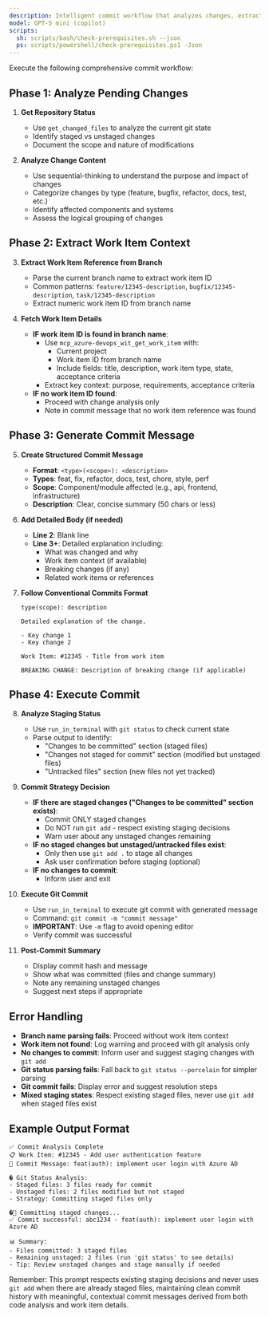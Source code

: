 ```yaml
---
description: Intelligent commit workflow that analyzes changes, extracts work item context, and creates meaningful commit messages.
model: GPT-5 mini (copilot)
scripts:
  sh: scripts/bash/check-prerequisites.sh --json
  ps: scripts/powershell/check-prerequisites.ps1 -Json
---
```


Execute the following comprehensive commit workflow:

## Phase 1: Analyze Pending Changes

1. **Get Repository Status**
   - Use `get_changed_files` to analyze the current git state
   - Identify staged vs unstaged changes
   - Document the scope and nature of modifications

2. **Analyze Change Content**
   - Use sequential-thinking to understand the purpose and impact of changes
   - Categorize changes by type (feature, bugfix, refactor, docs, test, etc.)
   - Identify affected components and systems
   - Assess the logical grouping of changes

## Phase 2: Extract Work Item Context

3. **Extract Work Item Reference from Branch**
   - Parse the current branch name to extract work item ID
   - Common patterns: `feature/12345-description`, `bugfix/12345-description`, `task/12345-description`
   - Extract numeric work item ID from branch name

4. **Fetch Work Item Details** 
   - **IF work item ID is found in branch name**:
     - Use `mcp_azure-devops_wit_get_work_item` with:
       - Current project
       - Work item ID from branch name
       - Include fields: title, description, work item type, state, acceptance criteria
     - Extract key context: purpose, requirements, acceptance criteria
   - **IF no work item ID found**:
     - Proceed with change analysis only
     - Note in commit message that no work item reference was found

## Phase 3: Generate Commit Message

5. **Create Structured Commit Message**
   - **Format**: `<type>(<scope>): <description>`
   - **Types**: feat, fix, refactor, docs, test, chore, style, perf
   - **Scope**: Component/module affected (e.g., api, frontend, infrastructure)
   - **Description**: Clear, concise summary (50 chars or less)

6. **Add Detailed Body (if needed)**
   - **Line 2**: Blank line
   - **Line 3+**: Detailed explanation including:
     - What was changed and why
     - Work item context (if available)
     - Breaking changes (if any)
     - Related work items or references

7. **Follow Conventional Commits Format**
   ```
   type(scope): description

   Detailed explanation of the change.
   
   - Key change 1
   - Key change 2
   
   Work Item: #12345 - Title from work item
   
   BREAKING CHANGE: Description of breaking change (if applicable)
   ```

## Phase 4: Execute Commit

8. **Analyze Staging Status**
   - Use `run_in_terminal` with `git status` to check current state
   - Parse output to identify:
     - "Changes to be committed" section (staged files)
     - "Changes not staged for commit" section (modified but unstaged files)
     - "Untracked files" section (new files not yet tracked)

9. **Commit Strategy Decision**
   - **IF there are staged changes ("Changes to be committed" section exists)**:
     - Commit ONLY staged changes
     - Do NOT run `git add` - respect existing staging decisions
     - Warn user about any unstaged changes remaining
   - **IF no staged changes but unstaged/untracked files exist**:
     - Only then use `git add .` to stage all changes
     - Ask user confirmation before staging (optional)
   - **IF no changes to commit**:
     - Inform user and exit

10. **Execute Git Commit**
    - Use `run_in_terminal` to execute git commit with generated message
    - Command: `git commit -m "commit message"`
    - **IMPORTANT**: Use `-m` flag to avoid opening editor
    - Verify commit was successful

10. **Post-Commit Summary**
    - Display commit hash and message
    - Show what was committed (files and change summary)
    - Note any remaining unstaged changes
    - Suggest next steps if appropriate

## Error Handling

- **Branch name parsing fails**: Proceed without work item context
- **Work item not found**: Log warning and proceed with git analysis only  
- **No changes to commit**: Inform user and suggest staging changes with `git add`
- **Git status parsing fails**: Fall back to `git status --porcelain` for simpler parsing
- **Git commit fails**: Display error and suggest resolution steps
- **Mixed staging states**: Respect existing staged files, never use `git add` when staged files exist

## Example Output Format

```
✅ Commit Analysis Complete
📋 Work Item: #12345 - Add user authentication feature
📝 Commit Message: feat(auth): implement user login with Azure AD

� Git Status Analysis:
- Staged files: 3 files ready for commit
- Unstaged files: 2 files modified but not staged
- Strategy: Committing staged files only

�🔄 Committing staged changes...
✅ Commit successful: abc1234 - feat(auth): implement user login with Azure AD

📊 Summary:
- Files committed: 3 staged files
- Remaining unstaged: 2 files (run 'git status' to see details)
- Tip: Review unstaged changes and stage manually if needed
```

Remember: This prompt respects existing staging decisions and never uses `git add` when there are already staged files, maintaining clean commit history with meaningful, contextual commit messages derived from both code analysis and work item details.